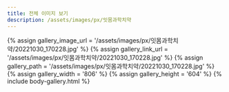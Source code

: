 ```yaml
---
title: 전체 이미지 보기
description: /assets/images/px/잇몸과학치약
---
```




{% assign gallery_image_url = '/assets/images/px/잇몸과학치약/20221030_170228.jpg' %}
{% assign gallery_link_url = '/assets/images/px/잇몸과학치약/20221030_170228.jpg' %}
{% assign gallery_path = '/assets/images/px/잇몸과학치약/20221030_170228.jpg' %}
{% assign gallery_width = '806'  %}
{% assign gallery_height = '604'  %}
{% include body-gallery.html %}
